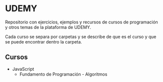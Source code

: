 # UDEMY
Repositorio con ejercicios, ejemplos y recursos de cursos de programación  y otros
temas de la plataforma de UDEMY.

Cada curso se separa por carpetas y se describe de que es el curso y que se puede
encontrar dentro la carpeta.

## Cursos 
* JavaScript
    * Fundamento de Programación - Algoritmos


